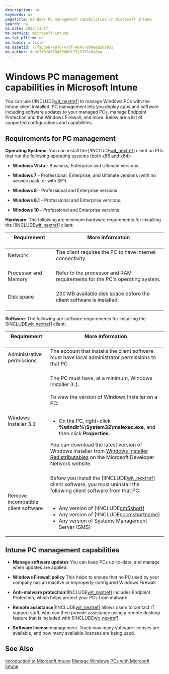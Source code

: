 ```yaml
---
description: na
keywords: na
pagetitle: Windows PC management capabilities in Microsoft Intune
search: na
ms.date: 2015-11-17
ms.service: microsoft-intune
ms.tgt_pltfrm: na
ms.topic: article
ms.assetid: 77fa5c66-a87c-47df-964c-800eea509b33
ms.author: dbdc710f437843008017318979c6adba
---
```

# Windows PC management capabilities in Microsoft Intune
You can use [!INCLUDE[wit_nextref](../Token/wit_nextref_md.md)] to manage Windows PCs with the Intune client installed. PC management lets you deploy apps and software including software updates to your managed PCs, manage Endpoint Protection and the Windows Firewall, and more.  Below are a list of supported configurations and capabilities.

## <a name="BKMK_ClientReqs"></a>Requirements for PC management
**Operating Systems**: 
You can install the [!INCLUDE[wit_nextref](../Token/wit_nextref_md.md)] client on PCs that run the following operating systems (both x86 and x64):

- **Windows Vista** - Business, Enterprise and Ultimate versions.

- **Windows 7** - Professional, Enterprise, and Ultimate versions (with no service pack, or with SP1).

- **Windows 8** - Professional and Enterprise versions.

- **Windows 8.1** - Professional and Enterprise versions.

- **Windows 10** - Professional and Enterprise versions.

**Hardware**:
The following are minimum hardware requirements for installing the [!INCLUDE[wit_nextref](../Token/wit_nextref_md.md)] client:

|Requirement <br /> <br />|More information <br /> <br />|
|---------------|--------------------|
|Network <br /> <br />|The client requires the PC to have Internet connectivity. <br /> <br />|
|Processor and Memory <br /> <br />|Refer to the processor and RAM requirements for the PC's operating system. <br /> <br />|
|Disk space <br /> <br />|200 MB available disk space before the client software is installed. <br /> <br />|
**Software**: 
The following are software requirements for installing the [!INCLUDE[wit_nextref](../Token/wit_nextref_md.md)] client:

|Requirement <br /> <br />|More information <br /> <br />|
|---------------|--------------------|
|Administrative permissions <br /> <br />|The account that installs the client software must have local administrator permissions to that PC. <br /> <br />|
|Windows Installer 3.1 <br /> <br />|The PC must have, at a minimum, Windows Installer 3.1. <br /> <br />To view the version of Windows Installer on a PC: <br /> <br /><ul><li>On the PC, right-click **%windir%\System32\msiexec.exe**, and then click **Properties**. </li> </ul>You can download the latest version of Windows Installer from [Windows Installer Redistributables](http://go.microsoft.com/fwlink/?LinkID=234258) on the Microsoft Developer Network website. <br /> <br />|
|Remove incompatible client software <br /> <br />|Before you install the [!INCLUDE[wit_nextref](../Token/wit_nextref_md.md)] client software, you must uninstall the following client software from that PC: <br /> <br /><ul><li>Any version of [!INCLUDE[cm5short](../Token/cm5short_md.md)] </li><li>Any version of [!INCLUDE[sccmshortname](../Token/sccmshortname_md.md)] </li><li>Any version of Systems Management Server (SMS) </li> </ul>|

## <a name="WIT_Cap"></a>Intune PC management capabilities

- **Manage software updates** You can keep PCs up-to-date, and manage when updates are applied.

- **Windows Firewall policy** This helps to ensure that no PC used by your company has an inactive or improperly-configured Windows Firewall.

- **Anti-malware protection**[!INCLUDE[wit_nextref](../Token/wit_nextref_md.md)] includes Endpoint Protection, which helps protect your PCs from malware.

- **Remote assistance**[!INCLUDE[wit_nextref](../Token/wit_nextref_md.md)] allows users to contact IT support staff, who can then provide assistance using a remote desktop feature that is included with [!INCLUDE[wit_nextref](../Token/wit_nextref_md.md)].

- **Software license** management.  Track how many software licenses are available, and how many available licenses are being used.

## See Also
[Introduction to Microsoft Intune](../Topic/Introduction_to_Microsoft_Intune.md)
[Manage Windows PCs with Microsoft Intune](../Topic/Manage_Windows_PCs_with_Microsoft_Intune.md)

